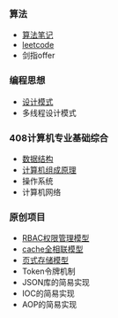 ### 算法

* [算法笔记](算法/算法笔记/README.md)
* [leetcode](算法/leetcode/README.md)
* 剑指offer


### 编程思想

* [设计模式](编程思想/设计模式/README.md)
* 多线程设计模式


### 408计算机专业基础综合

* [数据结构](考研408/数据结构/README.md)
* [计算机组成原理](考研408/计算机组成原理/README.md)
* 操作系统
* 计算机网络

### 原创项目

* [RBAC权限管理模型](项目/权限管理/RBAC权限管理模型.md)
* [cache全相联模型](项目/cache/cache全相联模型.md)
* [页式存储模型](项目/虚拟存储/页式存储模型.md)
* Token令牌机制
* JSON库的简易实现
* IOC的简易实现
* AOP的简易实现

